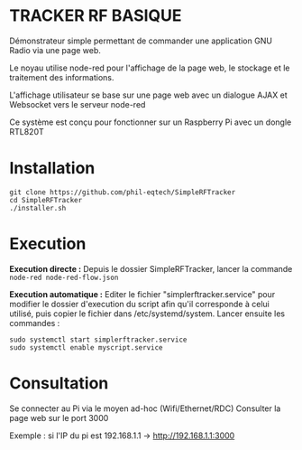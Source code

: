 TRACKER RF BASIQUE
==================

Démonstrateur simple permettant de commander une application GNU Radio via une page web.

Le noyau utilise node-red pour l'affichage de la page web, le stockage et le traitement des informations.

L'affichage utilisateur se base sur une page web  avec un dialogue AJAX et Websocket vers le serveur node-red

Ce système est conçu pour fonctionner sur un Raspberry Pi avec un dongle RTL820T


Installation
============
```
git clone https://github.com/phil-eqtech/SimpleRFTracker
cd SimpleRFTracker
./installer.sh
```


Execution
=========
**Execution directe :**
Depuis le dossier SimpleRFTracker, lancer la commande
`node-red node-red-flow.json`

**Execution automatique :**
Editer le fichier "simplerftracker.service" pour modifier le dossier d'execution du script afin qu'il corresponde à celui utilisé,
puis copier le fichier dans /etc/systemd/system.
Lancer ensuite les commandes :
```
sudo systemctl start simplerftracker.service
sudo systemctl enable myscript.service
```

Consultation
============
Se connecter au Pi via le moyen ad-hoc (Wifi/Ethernet/RDC)
Consulter la page web sur le port 3000

Exemple : si l'IP du pi est 192.168.1.1
-> http://192.168.1.1:3000
